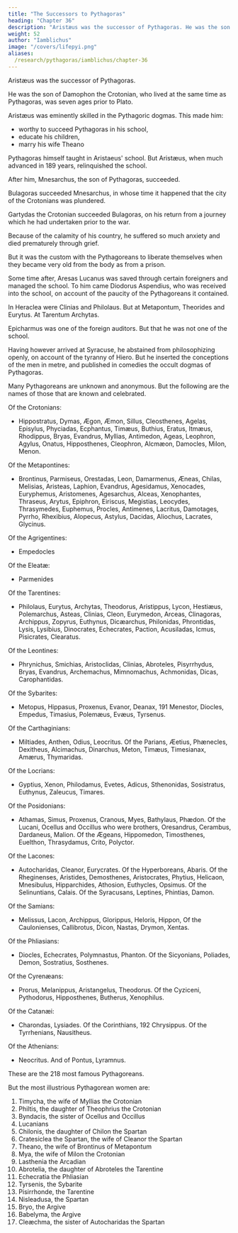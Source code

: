 ```yaml
---
title: "The Successors to Pythagoras"
heading: "Chapter 36"
description: "Aristæus was the successor of Pythagoras. He was the son of Damophon the Crotonian"
weight: 52
author: "Iamblichus"
image: "/covers/lifepyi.png"
aliases:
  /research/pythagoras/iamblichus/chapter-36
--- 
```




Aristæus was the successor of Pythagoras. 

He was the son of Damophon the Crotonian, who lived at the same time as Pythagoras, was seven ages prior to Plato.

Aristæus was eminently skilled in the Pythagoric dogmas. This made him:
- worthy to succeed Pythagoras in his school,
- educate his children,
- marry his wife Theano

Pythagoras himself taught in Aristaeus' school.  <!-- forty years wanting one, and to have lived nearly 100 years. --> But Aristæus, when much advanced in 189 years, relinquished the school.

After him, Mnesarchus, the son of Pythagoras, succeeded. 

Bulagoras succeeded Mnesarchus, in whose time it happened that the city of the Crotonians was plundered. 

Gartydas the Crotonian succeeded Bulagoras, on his return from a journey which he had undertaken prior to the war.

Because of the calamity of his country, he suffered so much anxiety and died prematurely through grief. 

But it was the custom with the Pythagoreans to liberate themselves when they became very old from the body as from a prison.

Some time after, Aresas Lucanus was saved through certain foreigners and managed the school. To him came Diodorus Aspendius, who was received into the school, on account of the paucity of the Pythagoreans it contained. 

In Heraclea were Clinias and Philolaus. But at Metapontum, Theorides and Eurytus. At Tarentum Archytas. 

Epicharmus was one of the foreign auditors. But that he was not one of the school. 

Having however arrived at Syracuse, he abstained from philosophizing openly, on account of the tyranny of Hiero. But he inserted the conceptions of the men in metre, and published in comedies the occult dogmas of Pythagoras.

Many Pythagoreans are unknown and anonymous. But the following are the names of those that are known and celebrated. 

Of the Crotonians:
- Hippostratus, Dymas, Ægon, Æmon, Sillus, Cleosthenes, Agelas, Episylus, Phyciadas, Ecphantus, Timæus, Buthius, Eratus, Itmæus, Rhodippus, Bryas, Evandrus, Myllias, Antimedon, Ageas, Leophron, Agylus, Onatus, Hipposthenes, Cleophron, Alcmæon, Damocles, Milon, Menon. 

Of the Metapontines:
- Brontinus, Parmiseus, Orestadas, Leon, Damarmenus, Æneas, Chilas, Melisias, Aristeas, Laphion, Evandrus, Agesidamus, Xenocades, Euryphemus, Aristomenes, Agesarchus, Alceas, Xenophantes, Thraseus, Arytus, Epiphron, Eiriscus, Megistias, Leocydes, Thrasymedes, Euphemus, Procles, Antimenes, Lacritus, Damotages, Pyrrho, Rhexibius, Alopecus, Astylus, Dacidas, Aliochus, Lacrates, Glycinus. 

Of the Agrigentines:
- Empedocles

Of the Eleatæ:
- Parmenides

Of the Tarentines:
- Philolaus, Eurytus, Archytas, Theodorus, Aristippus, Lycon, Hestiæus, Polemarchus, Asteas, Clinias, Cleon, Eurymedon, Arceas, Clinagoras, Archippus, Zopyrus, Euthynus, Dicæarchus, Philonidas, Phrontidas, Lysis, Lysibius, Dinocrates, Echecrates, Paction, Acusiladas, Icmus, Pisicrates, Clearatus.

Of the Leontines:
- Phrynichus, Smichias, Aristoclidas, Clinias, Abroteles, Pisyrrhydus, Bryas, Evandrus, Archemachus, Mimnomachus, Achmonidas, Dicas, Carophantidas. 

Of the Sybarites:
- Metopus, Hippasus, Proxenus, Evanor, Deanax, 191 Menestor, Diocles, Empedus, Timasius, Polemæus, Evæus, Tyrsenus. 

Of the Carthaginians:
- Miltiades, Anthen, Odius, Leocritus. Of the Parians, Æetius, Phænecles, Dexitheus, Alcimachus, Dinarchus, Meton, Timæus, Timesianax, Amærus, Thymaridas. 

Of the Locrians:
- Gyptius, Xenon, Philodamus, Evetes, Adicus, Sthenonidas, Sosistratus, Euthynus, Zaleucus, Timares. 

Of the Posidonians:
- Athamas, Simus, Proxenus, Cranous, Myes, Bathylaus, Phædon. Of the Lucani, Ocellus and Occillus who were brothers, Oresandrus, Cerambus, Dardaneus, Malion. Of the Ægeans, Hippomedon, Timosthenes, Euelthon, Thrasydamus, Crito, Polyctor. 

Of the Lacones:
- Autocharidas, Cleanor, Eurycrates. Of the Hyperboreans, Abaris. Of the Rheginenses, Aristides, Demosthenes, Aristocrates, Phytius, Helicaon, Mnesibulus, Hipparchides, Athosion, Euthycles, Opsimus. Of the Selinuntians, Calais. Of the Syracusans, Leptines, Phintias, Damon. 

Of the Samians:
- Melissus, Lacon, Archippus, Glorippus, Heloris, Hippon, Of the Caulonienses, Callibrotus, Dicon, Nastas, Drymon, Xentas. 

Of the Phliasians:
- Diocles, Echecrates, Polymnastus, Phanton. Of the Sicyonians, Poliades, Demon, Sostratius, Sosthenes. 

Of the Cyrenæans:
- Prorus, Melanippus, Aristangelus, Theodorus. Of the Cyziceni, Pythodorus, Hipposthenes, Butherus, Xenophilus. 

Of the Catanæi:
- Charondas, Lysiades. Of the Corinthians, 192 Chrysippus. Of the Tyrrhenians, Nausitheus. 

Of the Athenians:
- Neocritus. And of Pontus, Lyramnus. 

These are the 218 most famous Pythagoreans. 

But the most illustrious Pythagorean women are:

1. Timycha, the wife of Myllias the Crotonian
2. Philtis, the daughter of Theophrius the Crotonian
3. Byndacis, the sister of Ocellus and Occillus
4. Lucanians
5. Chilonis, the daughter of Chilon the Spartan
6. Cratesiclea the Spartan, the wife of Cleanor the Spartan
7. Theano, the wife of Brontinus of Metapontum
8. Mya, the wife of Milon the Crotonian
9. Lasthenia the Arcadian
10. Abrotelia, the daughter of Abroteles the Tarentine
11. Echecratia the Phliasian
12. Tyrsenis, the Sybarite
13. Pisirrhonde, the Tarentine
14. Nisleadusa, the Spartan
15. Bryo, the Argive
16. Babelyma, the Argive
17. Cleæchma, the sister of Autocharidas the Spartan
